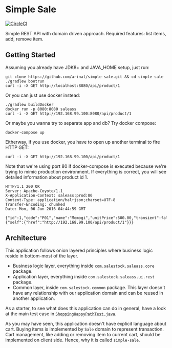 # Simple Sale

[![CircleCI](https://circleci.com/gh/arinal/simple-sale.svg?style=svg)](https://circleci.com/gh/arinal/simple-sale)

Simple REST API with domain driven approach. Required features: list items, add, remove item.

## Getting Started
Assuming you already have JDK8+ and JAVA_HOME setup, just run:

```
git clone https://github.com/arinal/simple-sale.git && cd simple-sale
./gradlew bootrun
curl -i -X GET http://localhost:8080/api/product/1
```

Or you can just use docker instead:
```
./gradlew buildDocker
docker run -p 8080:8080 saleass
curl -i -X GET http://192.168.99.100:8080/api/product/1 
```
Or maybe you wanna try to separate app and db? Try docker compose:
```
docker-compose up
```
Eitherway, if you use docker, you have to open up another terminal to fire HTTP GET:
```
curl -i -X GET http://192.168.99.100/api/product/1 
```

Note that we're using port 80 if docker-compose is executed because we're trying to mimic production environment. 
If everything is correct, you will see detailed information about product id 1.
```
HTTP/1.1 200 OK
Server: Apache-Coyote/1.1
X-Application-Context: saleass:prod:80
Content-Type: application/hal+json;charset=UTF-8
Transfer-Encoding: chunked
Date: Mon, 06 Jun 2016 04:44:59 GMT

{"id":1,"code":"P01","name":"Momogi","unitPrice":500.00,"transient":false,"_links":{"self":{"href":"http://192.168.99.100/api/product/1"}}} 
```

## Architecture
This application follows onion layered principles where business logic reside in bottom-most
of the layer. 
- Business logic layer, everything inside `com.salestock.saleass.core` package.
- Application layer, everything inside `com.salestock.saleass.ui.rest` package.
- Common layer, inside `com.salestock.common` package. This layer doesn't have
  any relationship with our application domain and can be reused in another
  application.
  
As a starter, to see what does this application can do in general, have a look
at the main test case in [`ShoppingHappyPathTest.java`](https://github.com/arinal/simple-sale/blob/master/src/test/java/com/salestock/saleass/rest/ShoppingHappyPathTest.java).

As you may have seen, this application doesn't have explicit language about cart. Buying items
is implemented by `Sale` domain to represent transaction. Cart management, like adding or removing
item to current cart, should be implemented on client side. Hence, why it is called `simple-sale`.

